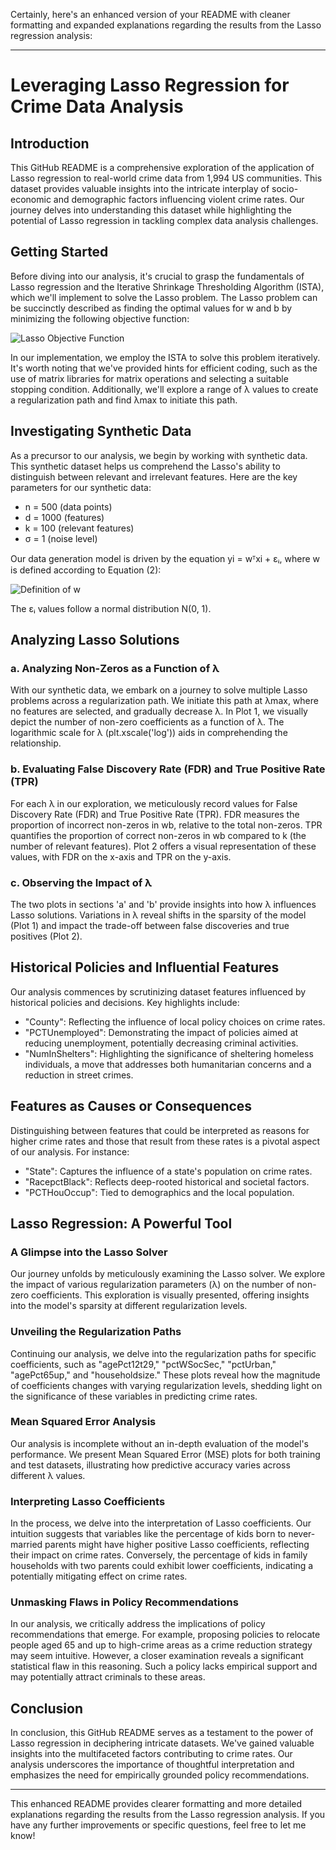 Certainly, here's an enhanced version of your README with cleaner formatting and expanded explanations regarding the results from the Lasso regression analysis:

-----

# Leveraging Lasso Regression for Crime Data Analysis

## Introduction

This GitHub README is a comprehensive exploration of the application of Lasso regression to real-world crime data from 1,994 US communities. This dataset provides valuable insights into the intricate interplay of socio-economic and demographic factors influencing violent crime rates. Our journey delves into understanding this dataset while highlighting the potential of Lasso regression in tackling complex data analysis challenges.

## Getting Started

Before diving into our analysis, it's crucial to grasp the fundamentals of Lasso regression and the Iterative Shrinkage Thresholding Algorithm (ISTA), which we'll implement to solve the Lasso problem. The Lasso problem can be succinctly described as finding the optimal values for w and b by minimizing the following objective function:

![Lasso Objective Function](assets/lasso_objective.png)

In our implementation, we employ the ISTA to solve this problem iteratively. It's worth noting that we've provided hints for efficient coding, such as the use of matrix libraries for matrix operations and selecting a suitable stopping condition. Additionally, we'll explore a range of λ values to create a regularization path and find λmax to initiate this path.

## Investigating Synthetic Data

As a precursor to our analysis, we begin by working with synthetic data. This synthetic dataset helps us comprehend the Lasso's ability to distinguish between relevant and irrelevant features. Here are the key parameters for our synthetic data:

- n = 500 (data points)
- d = 1000 (features)
- k = 100 (relevant features)
- σ = 1 (noise level)

Our data generation model is driven by the equation yi = wᵀxi + εᵢ, where w is defined according to Equation (2):

![Definition of w](assets/w_definition.png)

The εᵢ values follow a normal distribution N(0, 1).

## Analyzing Lasso Solutions

### a. Analyzing Non-Zeros as a Function of λ

With our synthetic data, we embark on a journey to solve multiple Lasso problems across a regularization path. We initiate this path at λmax, where no features are selected, and gradually decrease λ. In Plot 1, we visually depict the number of non-zero coefficients as a function of λ. The logarithmic scale for λ (plt.xscale('log')) aids in comprehending the relationship.

### b. Evaluating False Discovery Rate (FDR) and True Positive Rate (TPR)

For each λ in our exploration, we meticulously record values for False Discovery Rate (FDR) and True Positive Rate (TPR). FDR measures the proportion of incorrect non-zeros in wb, relative to the total non-zeros. TPR quantifies the proportion of correct non-zeros in wb compared to k (the number of relevant features). Plot 2 offers a visual representation of these values, with FDR on the x-axis and TPR on the y-axis.

### c. Observing the Impact of λ

The two plots in sections 'a' and 'b' provide insights into how λ influences Lasso solutions. Variations in λ reveal shifts in the sparsity of the model (Plot 1) and impact the trade-off between false discoveries and true positives (Plot 2).

## Historical Policies and Influential Features

Our analysis commences by scrutinizing dataset features influenced by historical policies and decisions. Key highlights include:

- "County": Reflecting the influence of local policy choices on crime rates.
- "PCTUnemployed": Demonstrating the impact of policies aimed at reducing unemployment, potentially decreasing criminal activities.
- "NumInShelters": Highlighting the significance of sheltering homeless individuals, a move that addresses both humanitarian concerns and a reduction in street crimes.

## Features as Causes or Consequences

Distinguishing between features that could be interpreted as reasons for higher crime rates and those that result from these rates is a pivotal aspect of our analysis. For instance:

- "State": Captures the influence of a state's population on crime rates.
- "RacepctBlack": Reflects deep-rooted historical and societal factors.
- "PCTHouOccup": Tied to demographics and the local population.

## Lasso Regression: A Powerful Tool

### A Glimpse into the Lasso Solver

Our journey unfolds by meticulously examining the Lasso solver. We explore the impact of various regularization parameters (λ) on the number of non-zero coefficients. This exploration is visually presented, offering insights into the model's sparsity at different regularization levels.

### Unveiling the Regularization Paths

Continuing our analysis, we delve into the regularization paths for specific coefficients, such as "agePct12t29," "pctWSocSec," "pctUrban," "agePct65up," and "householdsize." These plots reveal how the magnitude of coefficients changes with varying regularization levels, shedding light on the significance of these variables in predicting crime rates.

### Mean Squared Error Analysis

Our analysis is incomplete without an in-depth evaluation of the model's performance. We present Mean Squared Error (MSE) plots for both training and test datasets, illustrating how predictive accuracy varies across different λ values.

### Interpreting Lasso Coefficients

In the process, we delve into the interpretation of Lasso coefficients. Our intuition suggests that variables like the percentage of kids born to never-married parents might have higher positive Lasso coefficients, reflecting their impact on crime rates. Conversely, the percentage of kids in family households with two parents could exhibit lower coefficients, indicating a potentially mitigating effect on crime rates.

### Unmasking Flaws in Policy Recommendations

In our analysis, we critically address the implications of policy recommendations that emerge. For example, proposing policies to relocate people aged 65 and up to high-crime areas as a crime reduction strategy may seem intuitive. However, a closer examination reveals a significant statistical flaw in this reasoning. Such a policy lacks empirical support and may potentially attract criminals to these areas.

## Conclusion

In conclusion, this GitHub README serves as a testament to the power of Lasso regression in deciphering intricate datasets. We've gained valuable insights into the multifaceted factors contributing to crime rates. Our analysis underscores the importance of thoughtful interpretation and emphasizes the need for empirically grounded policy recommendations.

-----

This enhanced README provides clearer formatting and more detailed explanations regarding the results from the Lasso regression analysis. If you have any further improvements or specific questions, feel free to let me know!
